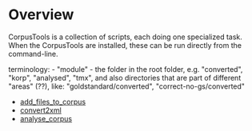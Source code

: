 # Overview

CorpusTools is a collection of scripts, each doing one specialized task.
When the CorpusTools are installed, these can be run directly from the
command-line.

terminology:
     - "module" - the folder in the root folder, e.g.
         "converted", "korp", "analysed", "tmx",
         and also directories that are part of different "areas" (??), like:
         "goldstandard/converted", "correct-no-gs/converted"


- [add\_files\_to\_corpus](add_files_to_corpus)
- [convert2xml](convert2xml)
- [analyse\_corpus](analyse_corpus)
